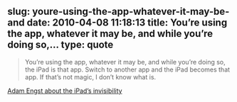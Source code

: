 slug: youre-using-the-app-whatever-it-may-be-and
date: 2010-04-08 11:18:13
title: You’re using the app, whatever it may be, and while you’re doing so,...
type: quote
---

> You’re using the app, whatever it may be, and while you’re doing so, the iPad is that app. Switch to another app and the iPad becomes that app. If that’s not magic, I don’t know what is.

[Adam Engst about the iPad’s invisibility](http://www.thomas-fitzgerald.net/2010/04/07/adam-engst-nails-it/)
